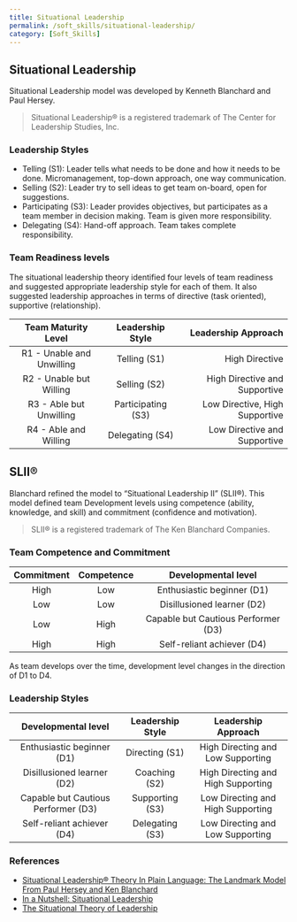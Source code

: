 ```yaml
---
title: Situational Leadership
permalink: /soft_skills/situational-leadership/
category: [Soft_Skills]
---
```


## Situational Leadership

Situational Leadership model was developed by Kenneth Blanchard and Paul Hersey.

> Situational Leadership® is a registered trademark of The Center for Leadership Studies, Inc.

### Leadership Styles

* Telling (S1): Leader tells what needs to be done and how it needs to be done. Micromanagement, top-down approach, one way communication.
* Selling (S2): Leader try to sell ideas to get team on-board, open for suggestions.
* Participating (S3): Leader provides objectives, but participates as a team member in decision making. Team is given more responsibility. 
* Delegating (S4): Hand-off approach. Team takes complete responsibility.

### Team Readiness levels

The situational leadership theory identified four levels of team readiness and suggested appropriate leadership style for each of them. It also suggested leadership approaches in terms of directive (task oriented), supportive (relationship).

| Team Maturity Level      | Leadership Style  | Leadership Approach           |
|:------------------------:|:-----------------:|------------------------------:|
|R1 - Unable and Unwilling |Telling (S1)       |High Directive                 |
|R2 - Unable but Willing   |Selling (S2)       |High Directive and Supportive  |
|R3 - Able but Unwilling   |Participating (S3) |Low Directive, High Supportive |
|R4 - Able and Willing     |Delegating (S4)    |Low Directive and Supportive   |

## SLII®

Blanchard refined the model to “Situational Leadership II” (SLII®). This model defined team Development levels using competence (ability, knowledge, and skill) and commitment (confidence and motivation). 

> SLII® is a registered trademark of The Ken Blanchard Companies.

### Team Competence and Commitment

|Commitment | Competence | Developmental level               |
|:---------:|:----------:|:---------------------------------:|
|High       |Low         |Enthusiastic beginner (D1)         |
|Low        |Low         |Disillusioned learner (D2)         |
|Low        |High        |Capable but Cautious Performer (D3)|
|High       |High        |Self-reliant achiever (D4)         |

As team develops over the time, development level changes in the direction of D1 to D4.

### Leadership Styles

| Developmental level                | Leadership Style  | Leadership Approach               |
|:----------------------------------:|:-----------------:|:---------------------------------:|
|Enthusiastic beginner (D1)          |Directing (S1)     |High Directing and Low Supporting  |
|Disillusioned learner (D2)          |Coaching (S2)      |High Directing and High Supporting |
|Capable but Cautious Performer (D3) |Supporting (S3)    |Low Directing and High Supporting  |
|Self-reliant achiever (D4)          |Delegating (S3)    |Low Directing and Low Supporting   |

### References
* [Situational Leadership® Theory In Plain Language: The Landmark Model From Paul Hersey and Ken Blanchard](https://leadx.org/articles/situational-leadership-theory-model-blanchard-hersey/)
* [In a Nutshell: Situational Leadership](https://www.dtssydney.com/blog/in_a_nutshell:_situational_leadership)
* [The Situational Theory of Leadership](https://www.verywellmind.com/what-is-the-situational-theory-of-leadership-2795321)